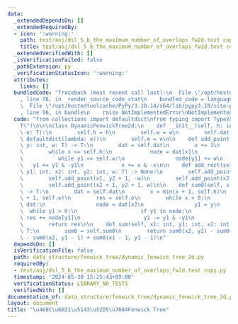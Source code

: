 ```yaml
---
data:
  _extendedDependsOn: []
  _extendedRequiredBy:
  - icon: ':warning:'
    path: test/aoj/dsl_5_b_the_maximum_number_of_overlaps_fw2d.test copy.py
    title: test/aoj/dsl_5_b_the_maximum_number_of_overlaps_fw2d.test copy.py
  _extendedVerifiedWith: []
  _isVerificationFailed: false
  _pathExtension: py
  _verificationStatusIcon: ':warning:'
  attributes:
    links: []
  bundledCode: "Traceback (most recent call last):\n  File \"/opt/hostedtoolcache/PyPy/3.10.14/x64/lib/pypy3.10/site-packages/onlinejudge_verify/documentation/build.py\"\
    , line 76, in _render_source_code_stat\n    bundled_code = language.bundle(\n\
    \  File \"/opt/hostedtoolcache/PyPy/3.10.14/x64/lib/pypy3.10/site-packages/onlinejudge_verify/languages/python.py\"\
    , line 96, in bundle\n    raise NotImplementedError\nNotImplementedError\n"
  code: "from collections import defaultdict\nfrom typing import TypeVar\n\nT = TypeVar(\"\
    T\")\n\n\nclass DynamicFenwickTree2d:\n    def __init__(self, h: int, w: int,\
    \ e: T):\n        self.h = h\n        self.w = w\n        self.dat = defaultdict(lambda:\
    \ defaultdict(lambda: e))\n        self.e = e\n\n    def add_point(self, x: int,\
    \ y: int, w: T) -> T:\n        dat = self.dat\n        x += 1\n        y += 1\n\
    \        while x <= self.h:\n            node = dat[x]\n            y1 = y\n \
    \           while y1 <= self.w:\n                node[y1] += w\n             \
    \   y1 += y1 & -y1\n            x += x & -x\n\n    def add_rect(self, x1: int,\
    \ y1: int, x2: int, y2: int, w: T) -> None:\n        self.add_point(x1, y1, w)\n\
    \        self.add_point(x1, y2 + 1, -w)\n        self.add_point(x2 + 1, y1, -w)\n\
    \        self.add_point(x2 + 1, y2 + 1, w)\n\n    def sum0(self, x: int, y: int)\
    \ -> T:\n        dat = self.dat\n        x = min(x + 1, self.h)\n        y = min(y\
    \ + 1, self.w)\n        res = self.e\n        while x > 0:\n            if x in\
    \ dat:\n                node = dat[x]\n                y1 = y\n              \
    \  while y1 > 0:\n                    if y1 in node:\n                       \
    \ res += node[y1]\n                    y1 -= y1 & -y1\n            x -= x & -x\n\
    \        return res\n\n    def sum(self, x1: int, y1: int, x2: int, y2: int) ->\
    \ T:\n        sum0 = self.sum0\n        return sum0(x2, y2) - sum0(x1 - 1, y2)\
    \ - sum0(x2, y1 - 1) + sum0(x1 - 1, y1 - 1)\n"
  dependsOn: []
  isVerificationFile: false
  path: data_structure/fenwick_tree/dynamic_fenwick_tree_2d.py
  requiredBy:
  - test/aoj/dsl_5_b_the_maximum_number_of_overlaps_fw2d.test copy.py
  timestamp: '2024-05-30 15:25:43+09:00'
  verificationStatus: LIBRARY_NO_TESTS
  verifiedWith: []
documentation_of: data_structure/fenwick_tree/dynamic_fenwick_tree_2d.py
layout: document
title: "\u4E8C\u6B21\u5143\u52D5\u7684Fenwick Tree"
---
```

